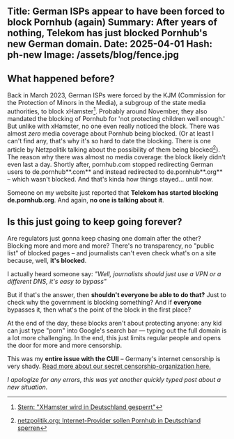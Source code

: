 Title: German ISPs appear to have been forced to block Pornhub (again)
Summary: After years of nothing, Telekom has just blocked Pornhub's new German domain.
Date: 2025-04-01 
Hash: ph-new
Image: /assets/blog/fence.jpg 
-----------------
## What happened before?  
Back in March 2023, German ISPs were forced by the KJM (Commission for the Protection of Minors in the Media), 
a subgroup of the state media authorities, to block xHamster[^1]. Probably around November, they also mandated the blocking of Pornhub for 'not protecting children well enough.'  
But unlike with xHamster, no one even really noticed the block. There was almost *zero* media coverage about Pornhub being blocked. 
(Or at least I can't find any, that's why it's so hard to date the blocking. There is one article by Netzpolitik talking about the possibility of them being blocked[^2]). 
The reason why there was almost no media coverage: the block likely didn't even last a day. Shortly after, pornhub.com stopped redirecting German users to de.pornhub**.com** and instead redirected to de.pornhub**.org** – which wasn't blocked. 
And that's kinda how things stayed... until now.   

Someone on my website just reported that **Telekom has started blocking de.pornhub.org**. And again, **no one is talking about it**.  

## Is this just going to keep going forever?  

Are regulators just gonna keep chasing one domain after the other? Blocking more and more and more? There's no transparency, no "public list" of blocked pages – 
and journalists can't even check what's on a site because, well, **it's blocked**.  

I actually heard someone say:
*"Well, journalists should just use a VPN or a different DNS, it's easy to bypass"*  

But if that's the answer, then **shouldn't everyone be able to do that?** Just to check why the government is blocking something? 
And if **everyone** bypasses it, then what's the point of the block in the first place?  

At the end of the day, these blocks aren't about protecting anyone: any kid can just type "porn" into Google's search bar — typing out the full domain is a lot more challenging. 
In the end, this just limits regular people and opens the door for more and more censorship.  

This was my **entire issue with the CUII** – Germany's internet censorship is very shady. [Read more about our secret censorship-organization here.](/blog/exposing-the-cuii)  

*I apologize for any errors, this was yet another quickly typed post about a new situation.*

[^1]: [Stern: "XHamster wird in Deutschland gesperrt"](https://www.stern.de/digital/online/-xhamster--wird-in-deutschland-gesperrt---pornos-sind-kein-kinderprogramm--31672550.html)  
[^2]: [netzpolitik.org: Internet-Provider sollen Pornhub in Deutschland sperren](https://netzpolitik.org/2023/medienaufsicht-internet-provider-sollen-pornhub-in-deutschland-sperren/)